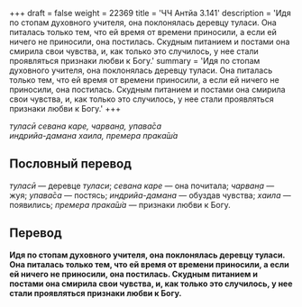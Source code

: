 +++
draft = false
weight = 22369
title = 'ЧЧ Антйа 3.141'
description = 'Идя по стопам духовного учителя, она поклонялась деревцу туласи. Она питалась только тем, что ей время от времени приносили, а если ей ничего не приносили, она постилась. Скудным питанием и постами она смирила свои чувства, и, как только это случилось, у нее стали проявляться признаки любви к Богу.'
summary = 'Идя по стопам духовного учителя, она поклонялась деревцу туласи. Она питалась только тем, что ей время от времени приносили, а если ей ничего не приносили, она постилась. Скудным питанием и постами она смирила свои чувства, и, как только это случилось, у нее стали проявляться признаки любви к Богу.'
+++

_туласӣ севана каре, чарван̣а, упава̄са  
индрийа-дамана хаила, премера прака̄ш́а_

## Пословный перевод

_туласӣ_ — деревце _туласи_; _севана_ _каре_ — она почитала; _чарван̣а_ — жуя; _упава̄са_ — постясь; _индрийа_\-_дамана_ — обуздав чувства; _хаила_ — появились; _премера_ _прака̄ш́а_ — признаки любви к Богу.

## Перевод

**Идя по стопам духовного учителя, она поклонялась деревцу туласи. Она питалась только тем, что ей время от времени приносили, а если ей ничего не приносили, она постилась. Скудным питанием и постами она смирила свои чувства, и, как только это случилось, у нее стали проявляться признаки любви к Богу.**
